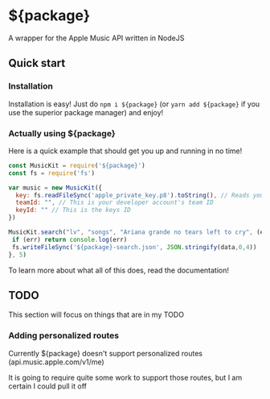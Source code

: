 # ${package}
A wrapper for the Apple Music API written in NodeJS

## Quick start

### Installation
Installation is easy! Just do `npm i ${package}` (or `yarn add ${package}` if you use the superior package manager) and enjoy!

### Actually using ${package}

Here is a quick example that should get you up and running in no time!
```js
const MusicKit = require('${package}')
const fs = require('fs')

var music = new MusicKit({
  key: fs.readFileSync('apple_private_key.p8').toString(), // Reads your private key
  teamId: "", // This is your developer account's team ID
  keyId: "" // This is the keys ID
})

MusicKit.search("lv", "songs", "Ariana grande no tears left to cry", (err, data) => {
 if (err) return console.log(err)
 fs.writeFileSync('${package}-search.json', JSON.stringify(data,0,4))
}, 5)
```
To learn more about what all of this does, read the documentation!

## TODO
This section will focus on things that are in my TODO

### Adding personalized routes
Currently ${package} doesn't support personalized routes (api.music.apple.com/v1/me)

It is going to require quite some work to support those routes, but I am certain I could pull it off